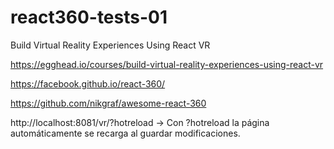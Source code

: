 # react360-tests-01
Build Virtual Reality Experiences Using React VR

https://egghead.io/courses/build-virtual-reality-experiences-using-react-vr


https://facebook.github.io/react-360/


https://github.com/nikgraf/awesome-react-360



http://localhost:8081/vr/?hotreload  -> Con ?hotreload la página automáticamente se recarga al guardar modificaciones.
